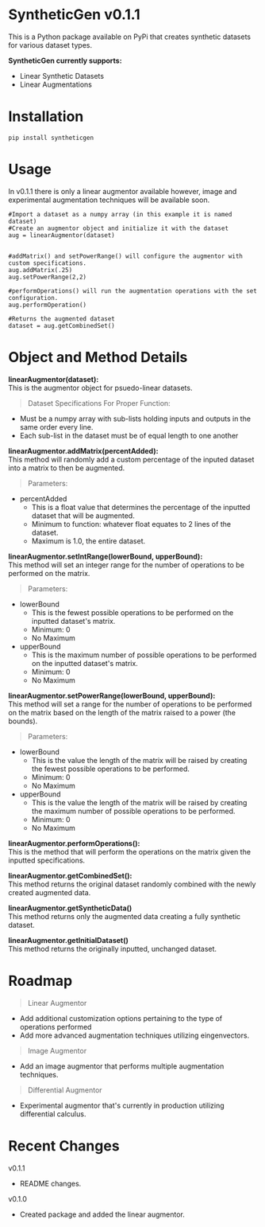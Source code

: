# SyntheticGen v0.1.1

This is a Python package available on PyPi that creates synthetic datasets for various dataset types.

**SyntheticGen currently supports:**
 - Linear Synthetic Datasets
 - Linear Augmentations

# Installation
    pip install syntheticgen

# Usage
In v0.1.1 there is only a linear augmentor available however, image and experimental augmentation techniques will be available soon.
```
#Import a dataset as a numpy array (in this example it is named dataset)
#Create an augmentor object and initialize it with the dataset
aug = linearAugmentor(dataset)


#addMatrix() and setPowerRange() will configure the augmentor with custom specifications.
aug.addMatrix(.25)
aug.setPowerRange(2,2)

#performOperations() will run the augmentation operations with the set configuration.
aug.performOperation()

#Returns the augmented dataset
dataset = aug.getCombinedSet()
```

# Object and Method Details
**linearAugmentor(dataset):**\
This is the augmentor object for psuedo-linear datasets.
>Dataset Specifications For Proper Function:
 - Must be a numpy array with sub-lists holding inputs and outputs in the same order every line.
 - Each sub-list in the dataset must be of equal length to one another


**linearAugmentor.addMatrix(percentAdded):**\
This method will randomly add a custom percentage of the inputed dataset into a matrix to then be augmented.
>Parameters:
 - percentAdded
    - This is a float value that determines the percentage of the inputted dataset that will be augmented.
    - Minimum to function: whatever float equates to 2 lines of the dataset.
    - Maximum is 1.0, the entire dataset.

**linearAugmentor.setIntRange(lowerBound, upperBound):**\
This method will set an integer range for the number of operations to be performed on the matrix.
>Parameters:
 - lowerBound
   - This is the fewest possible operations to be performed on the inputted dataset's matrix.
   - Minimum: 0
   - No Maximum
 - upperBound
   - This is the maximum number of possible operations to be performed on the inputted dataset's matrix.
   - Minimum: 0
   - No Maximum

**linearAugmentor.setPowerRange(lowerBound, upperBound):**\
This method will set a range for the number of operations to be performed on the matrix based on the length of the matrix raised to a power (the bounds).
>Parameters:
 - lowerBound
   - This is the value the length of the matrix will be raised by creating the fewest possible operations to be performed.
   - Minimum: 0
   - No Maximum
 - upperBound
   - This is the value the length of the matrix will be raised by creating the maximum number of possible operations to be performed.
   - Minimum: 0
   - No Maximum
     
**linearAugmentor.performOperations():**\
This is the method that will perform the operations on the matrix given the inputted specifications. 
   
**linearAugmentor.getCombinedSet():**\
This method returns the original dataset randomly combined with the newly created augmented data.

**linearAugmentor.getSyntheticData()**\
This method returns only the augmented data creating a fully synthetic dataset.

**linearAugmentor.getInitialDataset()**\
This method returns the originally inputted, unchanged dataset. 

# Roadmap
>Linear Augmentor
 - Add additional customization options pertaining to the type of operations performed
 - Add more advanced augmentation techniques utilizing eingenvectors.
>Image Augmentor
 - Add an image augmentor that performs multiple augmentation techniques. 
>Differential Augmentor
 - Experimental augmentor that's currently in production utilizing differential calculus.

# Recent Changes
v0.1.1
  - README changes.

v0.1.0
  - Created package and added the linear augmentor.
